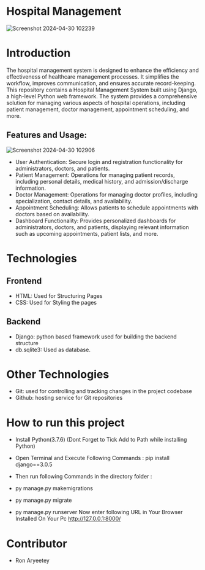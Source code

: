 # Hospital Management
![Screenshot 2024-04-30 102239](https://github.com/Ronrudy/Hospital-Management-System/assets/136009363/2fec3ece-df89-4c5a-a428-efe20a2172b7)

# Introduction
The hospital management system is designed to enhance the efficiency and effectiveness of healthcare management processes. It simplifies the workflow, improves communication, and ensures accurate record-keeping.
This repository contains a Hospital Management System built using Django, a high-level Python web framework. The system provides a comprehensive solution for managing various aspects of hospital operations, including patient management, doctor management, appointment scheduling, and more.

## Features and Usage:
![Screenshot 2024-04-30 102906](https://github.com/Ronrudy/Hospital-Management-System/assets/136009363/e173c603-0d8f-4286-bd07-2e474cee8f4b)

* User Authentication: Secure login and registration functionality for administrators, doctors, and patients.
* Patient Management: Operations for managing patient records, including personal details, medical history, and admission/discharge information.
* Doctor Management: Operations for managing doctor profiles, including specialization, contact details, and availability.
* Appointment Scheduling: Allows patients to schedule appointments with doctors based on availability.
* Dashboard Functionality: Provides personalized dashboards for administrators, doctors, and patients, displaying relevant information such as upcoming appointments, patient lists, and more.

# Technologies
## Frontend
* HTML: Used for Structuring Pages
* CSS: Used for Styling the pages

## Backend
* Django: python based framework used for building the backend structure
* db.sqlite3: Used as database.

# Other Technologies
* Git: used for controlling and tracking changes in the project codebase
* Github: hosting service for Git repositories

# How to run this project
* Install Python(3.7.6) (Dont Forget to Tick Add to Path while installing Python)
* Open Terminal and Execute Following Commands :
pip install django==3.0.5

* Then run following Commands in the directory folder :
* py manage.py makemigrations
* py manage.py migrate
* py manage.py runserver
Now enter following URL in Your Browser Installed On Your Pc
http://127.0.0.1:8000/

# Contributor
* Ron Aryeetey




